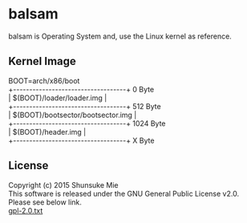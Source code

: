 # balsam

balsam is Operating System and, use the Linux kernel as reference.

Kernel Image
---

BOOT=arch/x86/boot  
+-----------------------------------+ 0 Byte  
| $(BOOT)/loader/loader.img         |   
+-----------------------------------+ 512 Byte  
| $(BOOT)/bootsector/bootsector.img |  
+-----------------------------------+ 1024 Byte  
| $(BOOT)/header.img                |  
+-----------------------------------+ X Byte  


License
---
Copyright (c) 2015 Shunsuke Mie  
This software is released under the GNU General Public License v2.0.  
Please see below link.  
[gpl-2.0.txt](https://www.gnu.org/licenses/old-licenses/gpl-2.0.txt)


